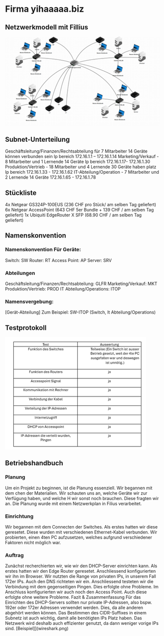 # Firma yihaaaaa.biz

## Netzwerkmodell mit Fillius
![Netzwerkmodell](image-1.png)

## Subnet-Unterteilung
Geschäftsleitung/Finanzen/Rechtsabteilung für 7 Mitarbeiter 14 Geräte können verbunden sein Ip bereich 172.16.1.1 – 172.16.1.14
Marketing/Verkauf - 8 Mitarbeiter und 1 Lernende 14 Geräte Ip bereich 172.16.1.17- 172.16.1.30
Produktion/Vertrieb - 18 Mitarbeiter und 4 Lernende 30 Geräte haben platz Ip bereich 172.16.1.33 - 172.16.1.62
IT-Abteilung/Operation - 7 Mitarbeiter und 2 Lernende 14 Geräte 172.16.1.65 - 172.16.1.78

## Stückliste
4x Netgear GS324P-100EUS (236 CHF pro Stück/ am selben Tag geliefert)
6x Netgear AccessPoint (643 CHF 5er Bundle + 139 CHF / am selben Tag geliefert)
1x Ubiquiti EdgeRouter X SFP (68.90 CHF / am selben Tag geliefert)

## Namenskonvention
### Namenskonvention Für Geräte:
Switch: SW
Router: RT
Access Point: AP
Server: SRV
### Abteilungen
Geschäftsleitung/Finanzen/Rechtsabteilung: GLFR
Marketing/Verkauf: MKT
Produktion/Vertrieb: PROD
IT Abteilung/Operations: ITOP
### Namensvergebung:
[Gerät-Abteilung]
Zum Beispiel: SW-ITOP (Switch, It Abteilung/Operations)

## Testprotokoll
![Testprotokkoll](image.png)

## Betriebshandbuch
### Planung
Um ein Projekt zu beginnen, ist die Planung essenziell. Wir begannen mit dem chen der Materialien. Wir schauten uns an, welche Geräte wir zur Verfügung haben, und welche H wir sonst noch brauchen. Diese fragten wir an.
Die Planung wurde mit einem Netzwerkplan in Filius verarbeitet.
### Einrichtung
Wir begannen mit dem Connecten der Switches. Als erstes hatten wir diese geresetet. Diese wurden mit verschiedenen Ethernet-Kabel verbunden. Wir probierten, einen 4ten PC aufzusetzen, welches aufgrund verschiedener Faktoren nicht möglich war.
### Auftrag
Zunächst recherchierten wir, wie wir den DHCP-Server einrichten kann. Als erstes hatten wir den Edge Router geresetet. Anschliessend konfigurierten wir ihn im Browser. Wir nutzten die Range von privaten IPs, in unserem Fall 172er IPs. Auch den DNS richteten wir ein. Anschliessend testeten wir die Verbindung mit dem gegenseitigen Pingen. Dies erfolgte ohne Probleme. Im Anschluss konfigurierten wir auch noch den Access Point. Auch diese erfolgte ohne weitere Probleme. 
Fazit & Zusammenfassung
Für das Einrichten des DHCP-Servers sollten nur private IP-Adressen, also bspw. 192er oder 172er Adressen verwendet werden. Dies, da alle anderen abgehört werden können. Das Bestimmen des CIDR-Suffixes in einem Subnetz ist auch wichtig, damit alle benötigten IPs Platz haben. Das Netzwerk wird deshalb auch effizienter genutzt, da dann weniger vorige IPs sind. 
[Beispiel]](wireshark.png)
